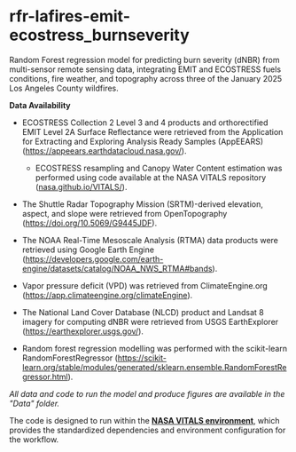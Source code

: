 # rfr-lafires-emit-ecostress_burnseverity
Random Forest regression model for predicting burn severity (dNBR) from multi-sensor remote sensing data, integrating EMIT and ECOSTRESS fuels conditions, fire weather, and topography across three of the January 2025 Los Angeles County wildfires.

**Data Availability**

- ECOSTRESS Collection 2 Level 3 and 4 products and orthorectified EMIT Level 2A Surface Reflectance were retrieved from the Application for Extracting and Exploring Analysis Ready Samples (AppEEARS) (https://appeears.earthdatacloud.nasa.gov/). 

  - ECOSTRESS resampling and Canopy Water Content estimation was performed using code available at the NASA VITALS repository ([nasa.github.io/VITALS/](https://nasa.github.io/VITALS/)).

- The Shuttle Radar Topography Mission (SRTM)-derived elevation, aspect, and slope were retrieved from OpenTopography (https://doi.org/10.5069/G9445JDF). 

- The NOAA Real-Time Mesoscale Analysis (RTMA) data products were retrieved using Google Earth Engine (https://developers.google.com/earth-engine/datasets/catalog/NOAA_NWS_RTMA#bands).

- Vapor pressure deficit (VPD) was retrieved from ClimateEngine.org (https://app.climateengine.org/climateEngine).

- The National Land Cover Database (NLCD) product and Landsat 8 imagery for computing dNBR were retrieved from USGS EarthExplorer (https://earthexplorer.usgs.gov/). 

- Random forest regression modelling was performed with the scikit-learn RandomForestRegressor (https://scikit-learn.org/stable/modules/generated/sklearn.ensemble.RandomForestRegressor.html).

*All data and code to run the model and produce figures are available in the "Data" folder.* 


The code is designed to run within the **[NASA VITALS environment](https://github.com/nasa/VITALS)**, which provides the standardized dependencies and environment configuration for the workflow.
